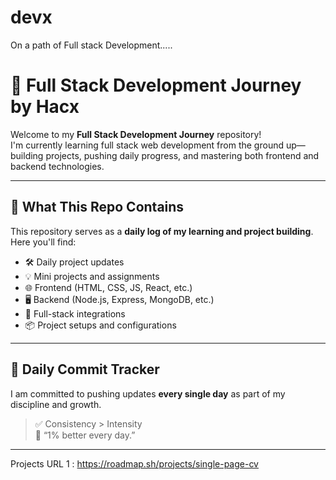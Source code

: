 # devx
On a path of Full stack Development.....
# 🚀 Full Stack Development Journey by Hacx

Welcome to my **Full Stack Development Journey** repository!  
I'm currently learning full stack web development from the ground up—building projects, pushing daily progress, and mastering both frontend and backend technologies.

---

## 🧠 What This Repo Contains

This repository serves as a **daily log of my learning and project building**. Here you'll find:

- 🛠️ Daily project updates
- 💡 Mini projects and assignments
- 🌐 Frontend (HTML, CSS, JS, React, etc.)
- 🖥️ Backend (Node.js, Express, MongoDB, etc.)
- 🧪 Full-stack integrations
- 📦 Project setups and configurations

---

## 📅 Daily Commit Tracker

I am committed to pushing updates **every single day** as part of my discipline and growth.

> ✅ Consistency > Intensity  
> 🔁 “1% better every day.”

---

Projects URL 1 : https://roadmap.sh/projects/single-page-cv
